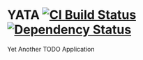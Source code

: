 # YATA [![CI Build Status](https://secure.travis-ci.org/mewdriller/yata.png?branch=master)](http://travis-ci.org/mewdriller/yata) [![Dependency Status](https://gemnasium.com/mewdriller/yata.png)](https://gemnasium.com/mewdriller/yata)

Yet Another TODO Application